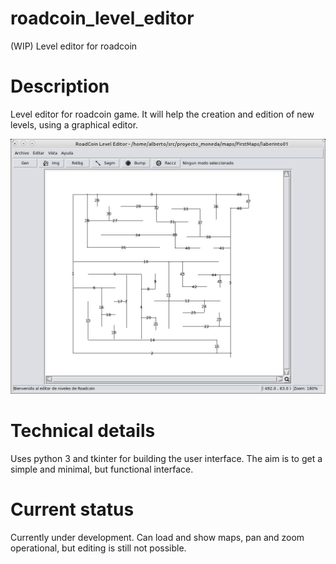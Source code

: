 # roadcoin_level_editor
(WIP) Level editor for roadcoin

# Description

Level editor for roadcoin game. It will help the creation and edition of new levels, using a graphical editor.

![Screenshot_001](/images/screenshots/screenshot_001.png)

# Technical details

Uses python 3 and tkinter for building the user interface. The aim is to get a simple and minimal, but functional interface.

# Current status

Currently under development. Can load and show maps, pan and zoom operational, but editing is still not possible.
